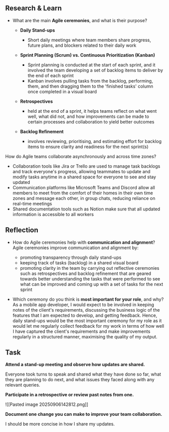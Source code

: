## Research & Learn

- What are the main **Agile ceremonies**, and what is their purpose?
    
    - **Daily Stand-ups**
	    - Short daily meetings where team members share progress, future plans, and blockers related to their daily work 
        
    - **Sprint Planning (Scrum) vs. Continuous Prioritization (Kanban)**
	    - Sprint planning is conducted at the start of each sprint, and it involved the team developing a set of backlog items to deliver by the end of each sprint
	    - Kanban involves pulling tasks from the backlog, performing, them, and then dragging them to the 'finished tasks' column once completed in a visual board
        
    - **Retrospectives**
	    - held at the end of a sprint, it helps teams reflect on what went well, what did not, and how improvements can be made to certain processes and collaboration to yield better outcomes
        
    - **Backlog Refinement**
        - involves reviewing, prioritising, and estimating effort for backlog items to ensure clarity and readiness for the next sprint(s)
    

How do Agile teams collaborate asynchronously and across time zones?
- Collaboration tools like Jira or Trello are used to manage task backlogs and track everyone's progress, allowing teammates to update and modify tasks anytime in a shared space for everyone to see and stay updated
- Communication platforms like Microsoft Teams and Discord allow all members to meet from the comfort of their homes in their own time zones and message each other, in group chats, reducing reliance on real-time meetings
- Shared documentation tools such as Notion make sure that all updated information is accessible to all workers
## Reflection

- How do Agile ceremonies help with **communication and alignment**?
	Agile ceremonies improve communication and alignment by:
	- promoting transparency through daily stand-ups
	- keeping track of tasks (backlog) in a shared visual board
	- promoting clarity in the team by carrying out reflective ceremonies such as retrospectives and backlog refinement that are geared towards better understanding the tasks that were performed to see what can be improved and coming up with a set of tasks for the next sprint
    
- Which ceremony do you think is **most important for your role**, and why?
	As a mobile app developer, I would expect to be involved in keeping notes of the client's requirements, discussing the business logic of the features that I am expected to develop, and getting feedback. Hence, daily stand-ups would be the most important ceremony for my role as it would let me regularly collect feedback for my work in terms of how well I have captured the client's requirements and make improvements regularly in a structured manner, maximising the quality of my output. 

## Task

**Attend a stand-up meeting and observe how updates are shared.**

Everyone took turns to speak and shared what they have done so far, what they are planning to do next, and what issues they faced along with any relevant queries.

**Participate in a retrospective or review past notes from one.**

![[Pasted image 20250906142812.png]]

**Document one change you can make to improve your team collaboration.**

I should be more concise in how I share my updates.



